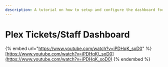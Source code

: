 ```yaml
---
description: A tutorial on how to setup and configure the dashboard for Plex Tickets
---
```


# Plex Tickets/Staff Dashboard

{% embed url="https://www.youtube.com/watch?v=iPDHqK_soD0" %}
[https://www.youtube.com/watch?v=iPDHqK\_soD0](https://www.youtube.com/watch?v=iPDHqK_soD0)
{% endembed %}

